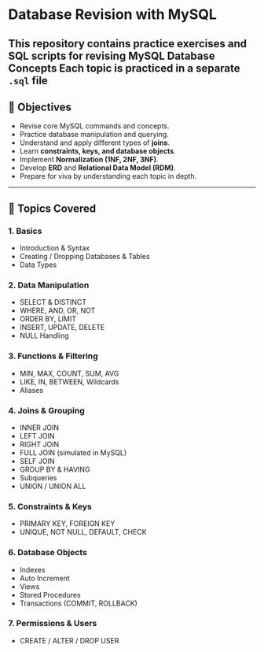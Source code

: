 # Database Revision with MySQL

This repository contains practice exercises and SQL scripts for revising **MySQL Database Concepts**
Each topic is practiced in a **separate `.sql` file** 
---

## 🎯 Objectives
- Revise core MySQL commands and concepts.
- Practice database manipulation and querying.
- Understand and apply different types of **joins**.
- Learn **constraints, keys, and database objects**.
- Implement **Normalization (1NF, 2NF, 3NF)**.
- Develop **ERD** and **Relational Data Model (RDM)**.
- Prepare for viva by understanding each topic in depth.

---

## 📌 Topics Covered

### **1. Basics**
- Introduction & Syntax  
- Creating / Dropping Databases & Tables  
- Data Types  

### **2. Data Manipulation**
- SELECT & DISTINCT  
- WHERE, AND, OR, NOT  
- ORDER BY, LIMIT  
- INSERT, UPDATE, DELETE  
- NULL Handling  

### **3. Functions & Filtering**
- MIN, MAX, COUNT, SUM, AVG  
- LIKE, IN, BETWEEN, Wildcards  
- Aliases  

### **4. Joins & Grouping**
- INNER JOIN  
- LEFT JOIN  
- RIGHT JOIN  
- FULL JOIN (simulated in MySQL)  
- SELF JOIN  
- GROUP BY & HAVING  
- Subqueries  
- UNION / UNION ALL  

### **5. Constraints & Keys**
- PRIMARY KEY, FOREIGN KEY  
- UNIQUE, NOT NULL, DEFAULT, CHECK  

### **6. Database Objects**
- Indexes  
- Auto Increment  
- Views  
- Stored Procedures
- Transactions (COMMIT, ROLLBACK)  

### **7. Permissions & Users**
- CREATE / ALTER / DROP USER  
